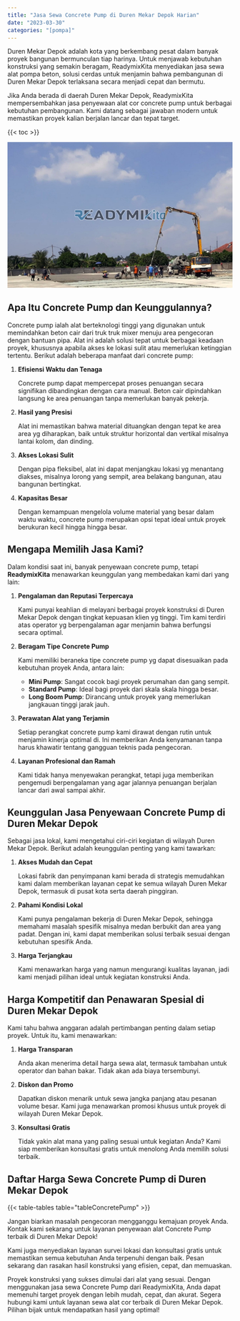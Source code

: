 ```yaml
---
title: "Jasa Sewa Concrete Pump di Duren Mekar Depok Harian"
date: "2023-03-30"
categories: "[pompa]"
---
```


Duren Mekar Depok adalah kota yang berkembang pesat dalam banyak proyek bangunan bermunculan tiap harinya. Untuk menjawab kebutuhan konstruksi yang semakin beragam, ReadymixKita menyediakan jasa sewa alat pompa beton, solusi cerdas untuk menjamin bahwa pembangunan di Duren Mekar Depok terlaksana secara menjadi cepat dan bermutu.

Jika Anda berada di daerah Duren Mekar Depok, ReadymixKita mempersembahkan jasa penyewaan alat cor concrete pump untuk berbagai kebutuhan pembangunan. Kami datang sebagai jawaban modern untuk memastikan proyek kalian berjalan lancar dan tepat target.

{{< toc >}}

![Jasa Sewa Concrete Pump di Duren Mekar Depok Harian](/images/pompa/sewa-pompa-08.jpg)

## Apa Itu Concrete Pump dan Keunggulannya?

Concrete pump ialah alat berteknologi tinggi yang digunakan untuk memindahkan beton cair dari truk truk mixer menuju area pengecoran dengan bantuan pipa. Alat ini adalah solusi tepat untuk berbagai keadaan proyek, khususnya apabila akses ke lokasi sulit atau memerlukan ketinggian tertentu. Berikut adalah beberapa manfaat dari concrete pump:

1. **Efisiensi Waktu dan Tenaga**

   Concrete pump dapat mempercepat proses penuangan secara signifikan dibandingkan dengan cara manual. Beton cair dipindahkan langsung ke area penuangan tanpa memerlukan banyak pekerja.

2. **Hasil yang Presisi**

   Alat ini memastikan bahwa material dituangkan dengan tepat ke area area yg diharapkan, baik untuk struktur horizontal dan vertikal misalnya lantai kolom, dan dinding.

3. **Akses Lokasi Sulit**

   Dengan pipa fleksibel, alat ini dapat menjangkau lokasi yg menantang diakses, misalnya lorong yang sempit, area belakang bangunan, atau bangunan bertingkat.

4. **Kapasitas Besar**

   Dengan kemampuan mengelola volume material yang besar dalam waktu waktu, concrete pump merupakan opsi tepat ideal untuk proyek berukuran kecil hingga hingga besar.

## Mengapa Memilih Jasa Kami?

Dalam kondisi saat ini, banyak penyewaan concrete pump, tetapi **ReadymixKita** menawarkan keunggulan yang membedakan kami dari yang lain:

1. **Pengalaman dan Reputasi Terpercaya**

   Kami punyai keahlian di melayani berbagai proyek konstruksi di Duren Mekar Depok dengan tingkat kepuasan klien yg tinggi. Tim kami terdiri atas operator yg berpengalaman agar menjamin bahwa berfungsi secara optimal.

2. **Beragam Tipe Concrete Pump**

   Kami memiliki beraneka tipe concrete pump yg dapat disesuaikan pada kebutuhan proyek Anda, antara lain:
   - **Mini Pump**: Sangat cocok bagi proyek perumahan dan gang sempit.
   - **Standard Pump**: Ideal bagi proyek dari skala skala hingga besar.
   - **Long Boom Pump**: Dirancang untuk proyek yang memerlukan jangkauan tinggi jarak jauh.

3. **Perawatan Alat yang Terjamin**

   Setiap perangkat concrete pump kami dirawat dengan rutin untuk menjamin kinerja optimal di. Ini memberikan Anda kenyamanan tanpa harus khawatir tentang gangguan teknis pada pengecoran.

4. **Layanan Profesional dan Ramah**

   Kami tidak hanya menyewakan perangkat, tetapi juga memberikan pengemudi berpengalaman yang agar jalannya penuangan berjalan lancar dari awal sampai akhir.

## Keunggulan Jasa Penyewaan Concrete Pump di Duren Mekar Depok

Sebagai jasa lokal, kami mengetahui ciri-ciri kegiatan di wilayah Duren Mekar Depok. Berikut adalah keunggulan penting yang kami tawarkan:

1. **Akses Mudah dan Cepat**

   Lokasi fabrik dan penyimpanan kami berada di strategis memudahkan kami dalam memberikan layanan cepat ke semua wilayah Duren Mekar Depok, termasuk di pusat kota serta daerah pinggiran.

2. **Pahami Kondisi Lokal**

   Kami punya pengalaman bekerja di Duren Mekar Depok, sehingga memahami masalah spesifik misalnya medan berbukit dan area yang padat. Dengan ini, kami dapat memberikan solusi terbaik sesuai dengan kebutuhan spesifik Anda.

3. **Harga Terjangkau**

   Kami menawarkan harga yang namun mengurangi kualitas layanan, jadi kami menjadi pilihan ideal untuk kegiatan konstruksi Anda.

## Harga Kompetitif dan Penawaran Spesial di Duren Mekar Depok

Kami tahu bahwa anggaran adalah pertimbangan penting dalam setiap proyek. Untuk itu, kami menawarkan:

1. **Harga Transparan**

   Anda akan menerima detail harga sewa alat, termasuk tambahan untuk operator dan bahan bakar. Tidak akan ada biaya tersembunyi.

2. **Diskon dan Promo**

   Dapatkan diskon menarik untuk sewa jangka panjang atau pesanan volume besar. Kami juga menawarkan promosi khusus untuk proyek di wilayah Duren Mekar Depok.

3. **Konsultasi Gratis**

   Tidak yakin alat mana yang paling sesuai untuk kegiatan Anda? Kami siap memberikan konsultasi gratis untuk menolong Anda memilih solusi terbaik.

## Daftar Harga Sewa Concrete Pump di Duren Mekar Depok

{{< table-tables table="tableConcretePump" >}}

Jangan biarkan masalah pengecoran mengganggu kemajuan proyek Anda. Kontak kami sekarang untuk layanan penyewaan alat Concrete Pump terbaik di Duren Mekar Depok!

Kami juga menyediakan layanan survei lokasi dan konsultasi gratis untuk memastikan semua kebutuhan Anda terpenuhi dengan baik. Pesan sekarang dan rasakan hasil konstruksi yang efisien, cepat, dan memuaskan.

Proyek konstruksi yang sukses dimulai dari alat yang sesuai. Dengan menggunakan jasa sewa Concrete Pump dari ReadymixKita, Anda dapat memenuhi target proyek dengan lebih mudah, cepat, dan akurat. Segera hubungi kami untuk layanan sewa alat cor terbaik di Duren Mekar Depok. Pilihan bijak untuk mendapatkan hasil yang optimal!